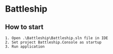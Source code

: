 # Battleship

## How to start
    1. Open .\Battleship\Battleship.sln file in IDE
    2. Set project Battleship.Console as startup
    3. Run application    
